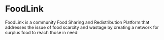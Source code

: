 # FoodLink
FoodLink is a community Food Sharing and Redistribution Platform that addresses the issue of food scarcity and wastage by creating a network for surplus food to reach those in need
